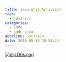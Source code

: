 ```yaml
---
title: java.util.ArrayList
tags:
  - java-src
categories:
  - code
  - code-java
abbrlink: 35c77a54
date: 2018-05-18 10:50:24
---
```

[![mjLO6s.png](https://s2.ax1x.com/2019/08/30/mjLO6s.png)](https://imgchr.com/i/mjLO6s)
<!--more--> 
